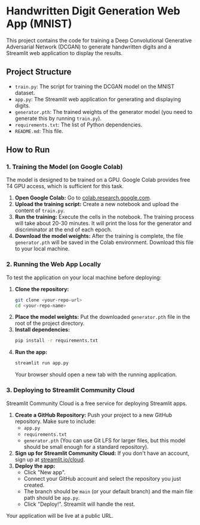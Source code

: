 # Handwritten Digit Generation Web App (MNIST)

This project contains the code for training a Deep Convolutional Generative Adversarial Network (DCGAN) to generate handwritten digits and a Streamlit web application to display the results.

## Project Structure

- `train.py`: The script for training the DCGAN model on the MNIST dataset.
- `app.py`: The Streamlit web application for generating and displaying digits.
- `generator.pth`: The trained weights of the generator model (you need to generate this by running `train.py`).
- `requirements.txt`: The list of Python dependencies.
- `README.md`: This file.

## How to Run

### 1. Training the Model (on Google Colab)

The model is designed to be trained on a GPU. Google Colab provides free T4 GPU access, which is sufficient for this task.

1.  **Open Google Colab:** Go to [colab.research.google.com](https://colab.research.google.com).
2.  **Upload the training script:** Create a new notebook and upload the content of `train.py`.
3.  **Run the training:** Execute the cells in the notebook. The training process will take about 20-30 minutes. It will print the loss for the generator and discriminator at the end of each epoch.
4.  **Download the model weights:** After the training is complete, the file `generator.pth` will be saved in the Colab environment. Download this file to your local machine.

### 2. Running the Web App Locally

To test the application on your local machine before deploying:

1.  **Clone the repository:**
    ```bash
    git clone <your-repo-url>
    cd <your-repo-name>
    ```
2.  **Place the model weights:** Put the downloaded `generator.pth` file in the root of the project directory.
3.  **Install dependencies:**
    ```bash
    pip install -r requirements.txt
    ```
4.  **Run the app:**
    ```bash
    streamlit run app.py
    ```
    Your browser should open a new tab with the running application.

### 3. Deploying to Streamlit Community Cloud

Streamlit Community Cloud is a free service for deploying Streamlit apps.

1.  **Create a GitHub Repository:** Push your project to a new GitHub repository. Make sure to include:
    - `app.py`
    - `requirements.txt`
    - `generator.pth` (You can use Git LFS for larger files, but this model should be small enough for a standard repository).
2.  **Sign up for Streamlit Community Cloud:** If you don't have an account, sign up at [streamlit.io/cloud](https://streamlit.io/cloud).
3.  **Deploy the app:**
    - Click "New app".
    - Connect your GitHub account and select the repository you just created.
    - The branch should be `main` (or your default branch) and the main file path should be `app.py`.
    - Click "Deploy!". Streamlit will handle the rest.

Your application will be live at a public URL. 